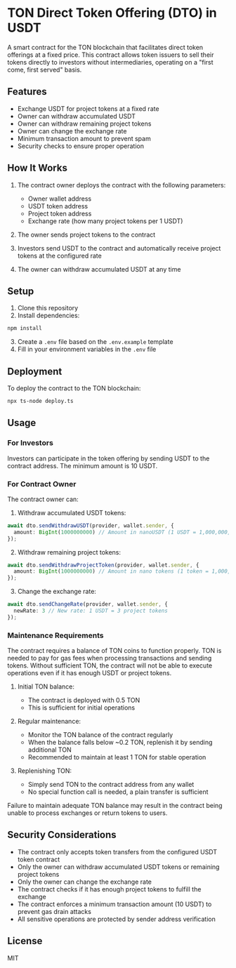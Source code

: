# TON Direct Token Offering (DTO) in USDT

A smart contract for the TON blockchain that facilitates direct token offerings at a fixed price. This contract allows token issuers to sell their tokens directly to investors without intermediaries, operating on a "first come, first served" basis.

## Features

- Exchange USDT for project tokens at a fixed rate
- Owner can withdraw accumulated USDT
- Owner can withdraw remaining project tokens
- Owner can change the exchange rate
- Minimum transaction amount to prevent spam
- Security checks to ensure proper operation

## How It Works

1. The contract owner deploys the contract with the following parameters:
   - Owner wallet address
   - USDT token address
   - Project token address
   - Exchange rate (how many project tokens per 1 USDT)

2. The owner sends project tokens to the contract

3. Investors send USDT to the contract and automatically receive project tokens at the configured rate

4. The owner can withdraw accumulated USDT at any time

## Setup

1. Clone this repository
2. Install dependencies:
```bash
npm install
```
3. Create a `.env` file based on the `.env.example` template
4. Fill in your environment variables in the `.env` file

## Deployment

To deploy the contract to the TON blockchain:

```bash
npx ts-node deploy.ts
```

## Usage

### For Investors

Investors can participate in the token offering by sending USDT to the contract address. The minimum amount is 10 USDT.

### For Contract Owner

The contract owner can:

1. Withdraw accumulated USDT tokens:
```typescript
await dto.sendWithdrawUSDT(provider, wallet.sender, {
  amount: BigInt(1000000000) // Amount in nanoUSDT (1 USDT = 1,000,000,000 nanoUSDT)
});
```

2. Withdraw remaining project tokens:
```typescript
await dto.sendWithdrawProjectToken(provider, wallet.sender, {
  amount: BigInt(1000000000) // Amount in nano tokens (1 token = 1,000,000,000 nano)
});
```

3. Change the exchange rate:
```typescript
await dto.sendChangeRate(provider, wallet.sender, {
  newRate: 3 // New rate: 1 USDT = 3 project tokens
});
```

### Maintenance Requirements

The contract requires a balance of TON coins to function properly. TON is needed to pay for gas fees when processing transactions and sending tokens. Without sufficient TON, the contract will not be able to execute operations even if it has enough USDT or project tokens.

1. Initial TON balance:
   - The contract is deployed with 0.5 TON
   - This is sufficient for initial operations

2. Regular maintenance:
   - Monitor the TON balance of the contract regularly
   - When the balance falls below ~0.2 TON, replenish it by sending additional TON
   - Recommended to maintain at least 1 TON for stable operation

3. Replenishing TON:
   - Simply send TON to the contract address from any wallet
   - No special function call is needed, a plain transfer is sufficient

Failure to maintain adequate TON balance may result in the contract being unable to process exchanges or return tokens to users.

## Security Considerations

- The contract only accepts token transfers from the configured USDT token contract
- Only the owner can withdraw accumulated USDT tokens or remaining project tokens
- Only the owner can change the exchange rate
- The contract checks if it has enough project tokens to fulfill the exchange
- The contract enforces a minimum transaction amount (10 USDT) to prevent gas drain attacks
- All sensitive operations are protected by sender address verification

## License

MIT

